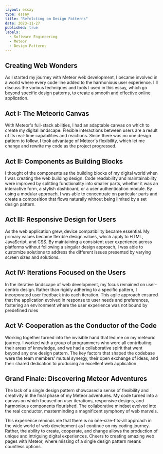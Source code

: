 ```yaml
---
layout: essay
type: essay
title: "Refelcting on Design Patterns"
date: 2023-11-27
published: true
labels:
  - Software Engineering
  - Meteor
  - Design Patterns
---
```


## Creating Web Wonders
As I started my journey with Meteor web development, I became involved in a world where every code line added to the harmonious user experience. I'll discuss the various techniques and tools I used in this essay, which go beyond specific design patterns, to create a smooth and effective online application.


## Act I: The Meteoric Canvas
With Meteor's full-stack abilities, I had an adaptable canvas on which to create my digital landscape. Flexible interactions between users are a result of its real-time capabilities and reactions. Since there was no one design pattern to follow, I took advantage of Meteor's flexibility, which let me change and rewrite my code as the project progressed.

## Act II: Components as Building Blocks
I thought of the components as the building blocks of my digital world when I was creating the web building design. Code readability and maintainability were improved by splitting functionality into smaller parts, whether it was an interactive form, a stylish dashboard, or a user authentication module. By using a modular approach, I was able to concentrate on particular parts and create a composition that flows naturally without being limited by a set design pattern.

## Act III: Responsive Design for Users
As the web application grew, device compatibility became essential. My primary values became flexible design values, which apply to HTML, JavaScript, and CSS. By maintaining a consistent user experience across platforms without following a singular design approach, I was able to customize solutions to address the different issues presented by varying screen sizes and solutions.

## Act IV: Iterations Focused on the Users
In the iterative landscape of web development, my focus remained on user-centric design. Rather than rigidly adhering to a specific pattern, I incorporated user feedback into each iteration. This agile approach ensured that the application evolved in response to user needs and preferences, fostering an environment where the user experience was not bound by predefined rules


## Act V: Cooperation as the Conductor of the Code 
Working together turned into the invisible hand that led me on my meteoric journey. I worked with a group of programmers who were all contributing their areas of knowledge, and we had a collaborative spirit that went beyond any one design pattern. The key factors that shaped the codebase were the team members' mutual synergy, their open exchange of ideas, and their shared dedication to producing an excellent web application.

## Grand Finale: Discovering Meteor Adventures

The lack of a single design pattern showcased a sense of flexibility and creativity in the final phase of my Meteor adventures. My code turned into a canvas on which focused on user iterations, responsive designs, and harmonious components flourished. The collaborative mindset evolved into the real conductor, masterminding a magnificent symphony of web marvels.

This experience reminds me that there is no one-size-fits-all approach in the wide world of web development as I continue on my coding journey. Rather, the ability to create, cooperate, and change allows the production of unique and intriguing digital experiences. Cheers to creating amazing web pages with Meteor, where missing of a single design pattern means countless options.
